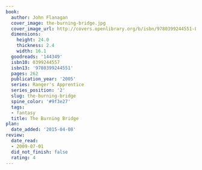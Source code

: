 ```yaml
---
book:
  author: John Flanagan
  cover_image: the-burning-bridge.jpg
  cover_image_url: http://covers.openlibrary.org/b/isbn/9780399244551-L.jpg
  dimensions:
    height: 24.0
    thickness: 2.4
    width: 16.1
  goodreads: '144349'
  isbn10: 0399244557
  isbn13: '9780399244551'
  pages: 262
  publication_year: '2005'
  series: Ranger's Apprentice
  series_position: '2'
  slug: the-burning-bridge
  spine_color: '#9f3e27'
  tags:
  - fantasy
  title: The Burning Bridge
plan:
  date_added: '2015-04-08'
review:
  date_read:
  - 2009-07-01
  did_not_finish: false
  rating: 4
---
```

